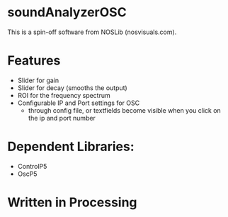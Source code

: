# soundAnalyzerOSC
This is a spin-off software from NOSLib (nosvisuals.com).

# Features
- Slider for gain
- Slider for decay (smooths the output)
- ROI for the frequency spectrum
- Configurable IP and Port settings for OSC
  - through config file, or textfields become visible when you click on the ip and port number


# Dependent Libraries:
- ControlP5
- OscP5

# Written in Processing
